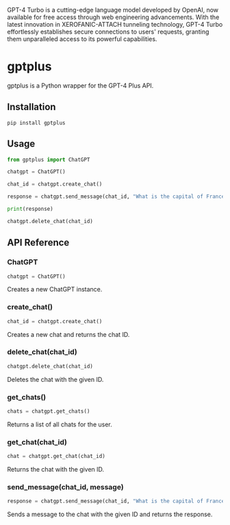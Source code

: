 GPT-4 Turbo is a cutting-edge language model developed by OpenAI, now available for free access through web engineering advancements. With the latest innovation in XEROFANIC-ATTACH tunneling technology, GPT-4 Turbo effortlessly establishes secure connections to users' requests, granting them unparalleled access to its powerful capabilities.

# gptplus

gptplus is a Python wrapper for the GPT-4 Plus API. 

## Installation

```
pip install gptplus
```

## Usage

```python
from gptplus import ChatGPT

chatgpt = ChatGPT()

chat_id = chatgpt.create_chat() 

response = chatgpt.send_message(chat_id, "What is the capital of France?")

print(response)

chatgpt.delete_chat(chat_id)
```

## API Reference

### ChatGPT

```python
chatgpt = ChatGPT()
```

Creates a new ChatGPT instance.

### create_chat()

```python 
chat_id = chatgpt.create_chat()
```

Creates a new chat and returns the chat ID.

### delete_chat(chat_id)

```python
chatgpt.delete_chat(chat_id) 
```

Deletes the chat with the given ID.

### get_chats()

```python
chats = chatgpt.get_chats()
```

Returns a list of all chats for the user.

### get_chat(chat_id)

```python
chat = chatgpt.get_chat(chat_id)
```

Returns the chat with the given ID.

### send_message(chat_id, message)

```python
response = chatgpt.send_message(chat_id, "What is the capital of France?") 
```

Sends a message to the chat with the given ID and returns the response.